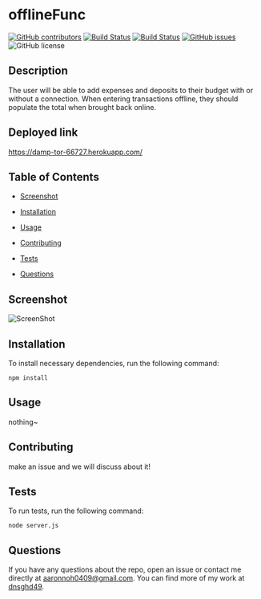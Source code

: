 # offlineFunc
  [![GitHub contributors](https://img.shields.io/github/contributors/dnsghd49/offlineFunc.svg)](https://GitHub.com/dnsghd49/offlineFunc/graphs/contributors/)
  [![Build Status](https://img.shields.io/github/forks/dnsghd49/offlineFunc.svg)](https://github.com/dnsghd49/offlineFunc/network/)
  [![Build Status](https://img.shields.io/github/stars/dnsghd49/offlineFunc.svg)](https://github.com/dnsghd49/offlineFunc/)
  [![GitHub issues](https://img.shields.io/github/issues/dnsghd49/offlineFunc.svg)](https://GitHub.com/dnsghd49/offlineFunc/issues/)
  ![GitHub license](https://img.shields.io/badge/license-MIT-blue.svg)


## Description

The user will be able to add expenses and deposits to their budget with or without a connection. When entering transactions offline, they should populate the total when brought back online.

## Deployed link

https://damp-tor-66727.herokuapp.com/

## Table of Contents 

* [Screenshot](#screenshot)

* [Installation](#installation)

* [Usage](#usage)

* [Contributing](#contributing)

* [Tests](#tests)

* [Questions](#questions)

## Screenshot

![ScreenShot](https://raw.github.com/dnsghd49/offlineFunc/screenshot/screenshot.PNG)

## Installation

To install necessary dependencies, run the following command:

```
npm install
```

## Usage

nothing~


  
## Contributing

make an issue and we will discuss about it!

## Tests

To run tests, run the following command:

```
node server.js
```

## Questions

If you have any questions about the repo, open an issue or contact me directly at aaronnoh0409@gmail.com. You can find more of my work at [dnsghd49](https://github.com/dnsghd49/).
